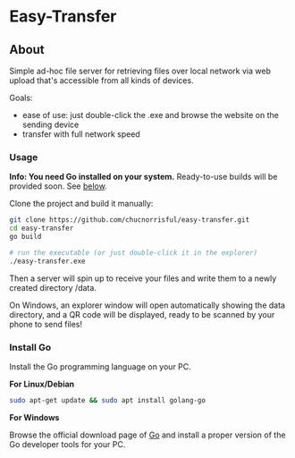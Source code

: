 # Easy-Transfer

## About
Simple ad-hoc file server for retrieving files over local network
via web upload that's accessible from all kinds of devices.

Goals:
- ease of use: just double-click the .exe and browse the website on the sending device
- transfer with full network speed

### Usage

**Info: You need Go installed on your system.** Ready-to-use builds will be provided soon. 
See [below](#install-go-tools).

Clone the project and build it manually:

```sh
git clone https://github.com/chucnorrisful/easy-transfer.git
cd easy-transfer
go build

# run the executable (or just double-click it in the explorer)
./easy-transfer.exe
```

Then a server will spin up to receive your files
and write them to a newly created directory /data.

On Windows, an explorer window will open automatically showing the data directory, and a QR code will be displayed, ready to be scanned by your phone to send files!

### Install Go

Install the Go programming language on your PC.

**For Linux/Debian**
```sh
sudo apt-get update && sudo apt install golang-go 
```

**For Windows**

Browse the official download page of [Go](https://go.dev/dl/) and install a proper
version of the Go developer tools for your PC.